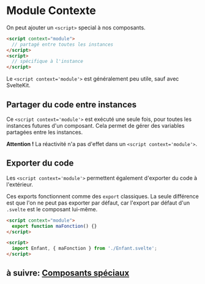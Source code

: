 # Module Contexte

On peut ajouter un `<script>` special à nos composants.

```html
<script context="module">
  // partagé entre toutes les instances
</script>
<script>
  // spécifique à l'instance
</script>
```

Le `<script context='module'>` est généralement peu utile, sauf avec SvelteKit.

## Partager du code entre instances

Ce `<script context='module'>` est exécuté une seule fois, pour toutes les instances futures d'un composant. Cela permet de gérer des variables partagées entre les instances.

**Attention !** La réactivité n'a pas d'effet dans un `<script context='module'>`.

## Exporter du code

Les `<script context='module'>` permettent également d'exporter du code à l'extérieur.

Ces exports fonctionnent comme des `export` classiques. La seule différence est que l'on ne peut pas exporter par défaut, car l'export par défaut d'un `.svelte` est le composant lui-même.

```html
<script context="module">
  export function maFonction() {}
</script>
```

```html
<script>
  import Enfant, { maFonction } from './Enfant.svelte';
</script>
```

<!-- ## Exos

- Des notes que l'on peut ouvrir, mais seulement une par une (ouvrir l'une ferme celle qui était ouverte précédemment) -->

## à suivre: [Composants spéciaux](./3-5_special_components.md)
